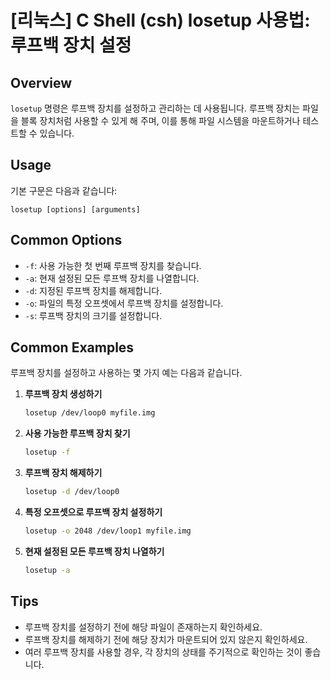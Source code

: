 # [리눅스] C Shell (csh) losetup 사용법: 루프백 장치 설정

## Overview
`losetup` 명령은 루프백 장치를 설정하고 관리하는 데 사용됩니다. 루프백 장치는 파일을 블록 장치처럼 사용할 수 있게 해 주며, 이를 통해 파일 시스템을 마운트하거나 테스트할 수 있습니다.

## Usage
기본 구문은 다음과 같습니다:

```
losetup [options] [arguments]
```

## Common Options
- `-f`: 사용 가능한 첫 번째 루프백 장치를 찾습니다.
- `-a`: 현재 설정된 모든 루프백 장치를 나열합니다.
- `-d`: 지정된 루프백 장치를 해제합니다.
- `-o`: 파일의 특정 오프셋에서 루프백 장치를 설정합니다.
- `-s`: 루프백 장치의 크기를 설정합니다.

## Common Examples
루프백 장치를 설정하고 사용하는 몇 가지 예는 다음과 같습니다.

1. **루프백 장치 생성하기**
   ```bash
   losetup /dev/loop0 myfile.img
   ```

2. **사용 가능한 루프백 장치 찾기**
   ```bash
   losetup -f
   ```

3. **루프백 장치 해제하기**
   ```bash
   losetup -d /dev/loop0
   ```

4. **특정 오프셋으로 루프백 장치 설정하기**
   ```bash
   losetup -o 2048 /dev/loop1 myfile.img
   ```

5. **현재 설정된 모든 루프백 장치 나열하기**
   ```bash
   losetup -a
   ```

## Tips
- 루프백 장치를 설정하기 전에 해당 파일이 존재하는지 확인하세요.
- 루프백 장치를 해제하기 전에 해당 장치가 마운트되어 있지 않은지 확인하세요.
- 여러 루프백 장치를 사용할 경우, 각 장치의 상태를 주기적으로 확인하는 것이 좋습니다.